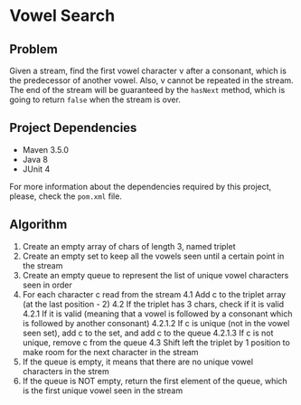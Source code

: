 # Vowel Search

## Problem

Given a stream, find the first vowel character v after a consonant, which is the predecessor of another vowel. Also, v
cannot be repeated in the stream. The end of the stream will be guaranteed by the `hasNext` method, which is going to
return `false` when the stream is over.

## Project Dependencies

- Maven 3.5.0
- Java 8
- JUnit 4

For more information about the dependencies required by this project, please, check the `pom.xml` file.

## Algorithm

1. Create an empty array of chars of length 3, named triplet
2. Create an empty set to keep all the vowels seen until a certain point in the stream
3. Create an empty queue to represent the list of unique vowel characters seen in order
4. For each character c read from the stream
   4.1 Add c to the triplet array (at the last position - 2)
   4.2 If the triplet has 3 chars, check if it is valid
      4.2.1 If it is valid (meaning that a vowel is followed by a consonant which is followed by another consonant)
      4.2.1.2 If c is unique (not in the vowel seen set), add c to the set, and add c to the queue
      4.2.1.3 If c is not unique, remove c from the queue
   4.3 Shift left the triplet by 1 position to make room for the next character in the stream
5. If the queue is empty, it means that there are no unique vowel characters in the strem
6. If the queue is NOT empty, return the first element of the queue, which is the first unique vowel seen in the stream